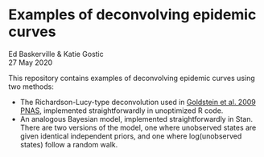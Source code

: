 # Examples of deconvolving epidemic curves

Ed Baskerville & Katie Gostic<br>
27 May 2020

This repository contains examples of deconvolving epidemic curves using two methods:

* The Richardson-Lucy-type deconvolution used in [Goldstein et al. 2009 PNAS](https://doi.org/10.1073/pnas.0902958106), implemented straightforwardly in unoptimized R code.
* An analogous Bayesian model, implemented straightforwardly in Stan. There are two versions of the model, one where unobserved states are given identical independent priors, and one where log(unobserved states) follow a random walk.
